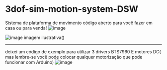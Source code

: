 # 3dof-sim-motion-system-DSW
Sistema de plataforma de movimento código aberto para você fazer em casa ou para venda!
![image](https://github.com/user-attachments/assets/10f311fb-ba1b-4f9f-82e0-c729a0fb9a9b)

![image](https://github.com/user-attachments/assets/5d32f8da-6533-44f5-b6b3-fbb43652b2d2)
imagem ilustrativa()

---

deixei um código de exemplo para utilizar 3 drivers BTS7960 E motores DC( mas lembre-se você pode colocar qualquer motorização que pode funcionar com Arduino)
![image](https://github.com/user-attachments/assets/69628939-06d1-4377-b341-140221213b7f)
